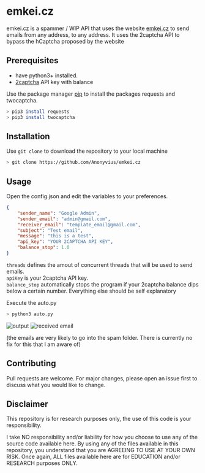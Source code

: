 # emkei.cz

emkei.cz is a spammer / WIP API that uses the website [emkei.cz](https://emkei.cz/) to send emails from any address, to any address.
It uses the 2captcha API to bypass the hCaptcha proposed by the website

## Prerequisites

- have python3+ installed.
- [2captcha](https://2captcha.com/) API key with balance

Use the package manager [pip](https://pip.pypa.io/en/stable/) to install the packages requests and twocaptcha.

```bash
> pip3 install requests
> pip3 install twocaptcha 
```

## Installation

Use `git clone` to download the repository to your local machine

```bash
> git clone https://github.com/Anonyvius/emkei.cz
```

## Usage

Open the config.json and edit the variables to your preferences.

```json
{
    "sender_name": "Google Admin",
    "sender_email": "admin@gmail.com",
    "receiver_email": "template_email@gmail.com",
    "subject": "Test email",
    "message": "this is a test",
    "api_key": "YOUR 2CAPTCHA API KEY",
    "balance_stop": 1.0
}
```

`threads` defines the amout of concurrent threads that will be used to send emails.\
`apiKey` is your 2captcha API key.\
`balance_stop` automatically stops the program if your 2captcha balance dips below a certain number.
Everything else should be self explanatory

Execute the auto.py

```bash
> python3 auto.py
```

![output](https://i.imgur.com/kAa6gAY.png)
![received email](https://i.imgur.com/tZhqZOc.png)

(the emails are very likely to go into the spam folder. There is currently no fix for this that I am aware of)

## Contributing
Pull requests are welcome. For major changes, please open an issue first to discuss what you would like to change.

## Disclaimer
This repository is for research purposes only, the use of this code is your responsibility.

I take NO responsibility and/or liability for how you choose to use any of the source code available here. By using any of the files available in this repository, you understand that you are AGREEING TO USE AT YOUR OWN RISK. Once again, ALL files available here are for EDUCATION and/or RESEARCH purposes ONLY.